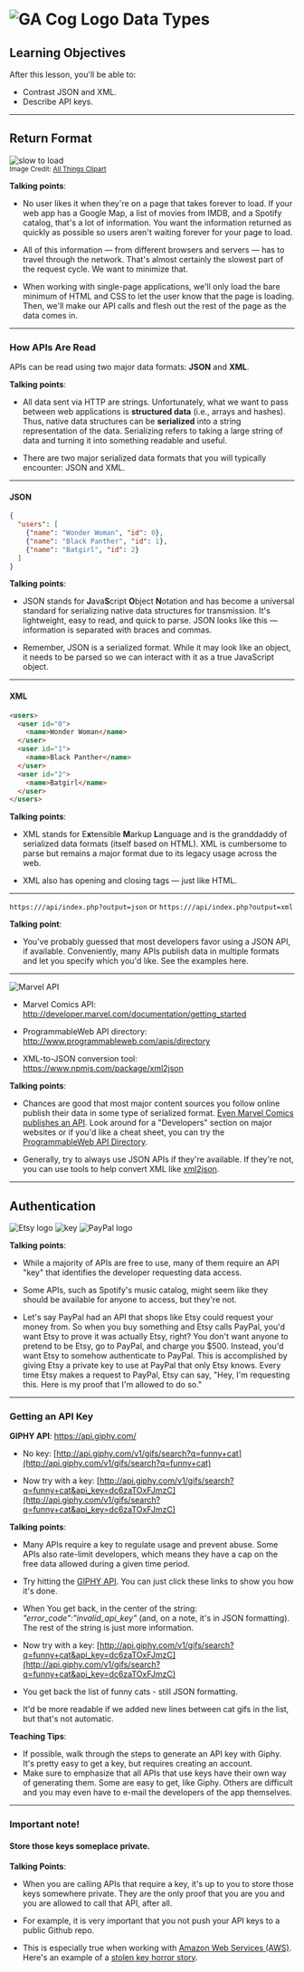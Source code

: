 # ![GA Cog Logo](https://ga-dash.s3.amazonaws.com/production/assets/logo-9f88ae6c9c3871690e33280fcf557f33.png) Data Types

## Learning Objectives

After this lesson, you'll be able to:

- Contrast JSON and XML.
- Describe API keys.

---

## Return Format

![slow to load](./assets/waiting.jpg)<br>
<sup>Image Credit: [All Things Clipart](http://www.allthingsclipart.com/09/waiting.clipart.htm)<sup>

<aside class="notes">

**Talking points**:

- No user likes it when they're on a page that takes forever to load. If your web app has a Google Map, a list of movies from IMDB, and a Spotify catalog, that's a lot of information. You want the information returned as quickly as possible so users aren't waiting forever for your page to load.

- All of this information — from different browsers and servers — has to travel through the network. That's almost certainly the slowest part of the request cycle. We want to minimize that.

- When working with single-page applications, we'll only load the bare minimum of HTML and CSS to let the user know that the page is loading. Then, we'll make our API calls and flesh out the rest of the page as the data comes in.

</aside>

---

### How APIs Are Read

APIs can be read using two major data formats: **JSON** and **XML**.

<aside class="notes">

**Talking points**:

- All data sent via HTTP are strings. Unfortunately, what we want to pass between web applications is **structured data** (i.e., arrays and hashes). Thus, native data structures can be **serialized** into a string representation of the data. Serializing refers to taking a large string of data and turning it into something readable and useful.

- There are two major serialized data formats that you will typically encounter: JSON and XML.

</aside>

---

#### JSON

```json
{
  "users": [
    {"name": "Wonder Woman", "id": 0},
    {"name": "Black Panther", "id": 1},
    {"name": "Batgirl", "id": 2}
  ]
}
```

<aside class="notes">

**Talking points**:

- JSON stands for **J**ava**S**cript **O**bject **N**otation and has become a universal standard for serializing native data structures for transmission. It's lightweight, easy to read, and quick to parse. JSON looks like this — information is separated with braces and commas.

- Remember, JSON is a serialized format. While it may look like an object, it needs to be parsed so we can interact with it as a true JavaScript object.

</aside>

---

#### XML

```html
<users>
  <user id="0">
    <name>Wonder Woman</name>
  </user>
  <user id="1">
    <name>Black Panther</name>
  </user>
  <user id="2">
    <name>Batgirl</name>
  </user>
</users>
```

<aside class="notes">

**Talking points**:

- XML stands for E**x**tensible **M**arkup **L**anguage and is the granddaddy of serialized data formats (itself based on HTML). XML is cumbersome to parse but remains a major format due to its legacy usage across the web.

- XML also has opening and closing tags — just like HTML.

</aside>

---

`https:///api/index.php?output=json` or
`https:///api/index.php?output=xml`

<aside class="notes">

**Talking point**:

- You've probably guessed that most developers favor using a JSON API, if available. Conveniently, many APIs publish data in multiple formats and let you specify which you'd like. See the examples here.

</aside>

---

![Marvel API](./assets/marvel-api.png)



- Marvel Comics API: http://developer.marvel.com/documentation/getting_started

- ProgrammableWeb API directory: http://www.programmableweb.com/apis/directory

- XML-to-JSON conversion tool: https://www.npmjs.com/package/xml2json

<aside class="notes">

**Talking points**:

- Chances are good that most major content sources you follow online publish their data in some type of serialized format. [Even Marvel Comics publishes an API](http://developer.marvel.com/documentation/getting_started). Look around for a "Developers" section on major websites or if you'd like a cheat sheet, you can try the [ProgrammableWeb API Directory](http://www.programmableweb.com/apis/directory).

- Generally, try to always use JSON APIs if they're available. If they're not, you can use tools to help convert XML like [xml2json](https://www.npmjs.com/package/xml2json).

</aside>

---

## Authentication

![Etsy logo](./assets/etsy-logo.jpeg)      ![key](./assets/key.png)      ![PayPal logo](./assets/paypal-logo.png)

<aside class="notes">

**Talking points**:

- While a majority of APIs are free to use, many of them require an API "key" that identifies the developer requesting data access.

- Some APIs, such as Spotify's music catalog, might seem like they should be available for anyone to access, but they're not.

- Let's say PayPal had an API that shops like Etsy could request your money from. So when you buy something and Etsy calls PayPal, you'd want Etsy to prove it was actually Etsy, right? You don't want anyone to pretend to be Etsy, go to PayPal, and charge you $500. Instead, you'd want Etsy to somehow authenticate to PayPal. This is accomplished by giving Etsy a private key to use at PayPal that only Etsy knows. Every time Etsy makes a request to PayPal, Etsy can say, "Hey, I'm requesting this. Here is my proof that I'm allowed to do so."

</aside>

---

### Getting an API Key


**GIPHY API**: https://api.giphy.com/

* No key: [http://api.giphy.com/v1/gifs/search?q=funny+cat](http://api.giphy.com/v1/gifs/search?q=funny+cat)

* Now try with a key: [http://api.giphy.com/v1/gifs/search?q=funny+cat&api_key=dc6zaTOxFJmzC](http://api.giphy.com/v1/gifs/search?q=funny+cat&api_key=dc6zaTOxFJmzC)


<aside class="notes">

**Talking points**:

- Many APIs require a key to regulate usage and prevent abuse. Some APIs also rate-limit developers, which means they have a cap on the free data allowed during a given time period.

- Try hitting the [GIPHY API](https://api.giphy.com/). You can just click these links to show you how it's done.

- When You get back, in the center of the string: *"error_code":"invalid_api_key"* (and, on a note, it's in JSON formatting). The rest of the string is just more information.

- Now try with a key: [http://api.giphy.com/v1/gifs/search?q=funny+cat&api_key=dc6zaTOxFJmzC](http://api.giphy.com/v1/gifs/search?q=funny+cat&api_key=dc6zaTOxFJmzC)

- You get back the list of funny cats - still JSON formatting.

- It'd be more readable if we added new lines between cat gifs in the list, but that's not automatic.

**Teaching Tips**:

- If possible, walk through the steps to generate an API key with Giphy.  It's pretty easy to get a key, but requires creating an account.
- Make sure to emphasize that all APIs that use keys have their own way of generating them. Some are easy to get, like Giphy. Others are difficult and you may even have to e-mail the developers of the app themselves.

</aside>

---

### Important note!

#### Store those keys someplace private.

<aside class="notes">

**Talking Points**:

- When you are calling APIs that require a key, it's up to you to store those keys somewhere private. They are the only proof that you are you and you are allowed to call that API, after all.

- For example, it is very important that you not push your API keys to a public Github repo.

- This is especially true when working with [Amazon Web Services (AWS)](https://aws.amazon.com/). Here's an example of a [stolen key horror story](https://wptavern.com/ryan-hellyers-aws-nightmare-leaked-access-keys-result-in-a-6000-bill-overnight).

</aside>


